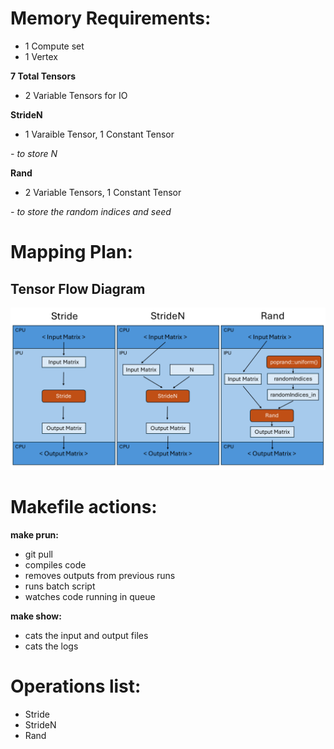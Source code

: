 # Memory Requirements:

- 1 Compute set
- 1 Vertex

**7 Total Tensors**
- 2 Variable Tensors for IO

**StrideN**
- 1 Varaible Tensor, 1 Constant Tensor

*- to store N*

**Rand**
- 2 Variable Tensors, 1 Constant Tensor

*- to store the random indices and seed*

# Mapping Plan:

## Tensor Flow Diagram

![Tensor Flow Diagram](figures/Tensor%20Flow%20Diagram.png)

# Makefile actions:

**make prun:**
- git pull
- compiles code
- removes outputs from previous runs
- runs batch script
- watches code running in queue

**make show:**
- cats the input and output files
- cats the logs

# Operations list:
- Stride
- StrideN
- Rand